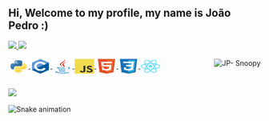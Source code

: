 ## Hi, Welcome to my profile, my name is João Pedro :)
<div>
  <a href="https://github.com/jpcadev">
  <img height = "180em" src = "https://github-readme-stats.vercel.app/api?username=jpcadev&show_icons=true&theme=nightowl&include_all_commits=true&count_private=true"/>
  <img height = "180em" src = "https://github-readme-stats.vercel.app/api/top-langs/?username=jpcadev&layout=compact&langs_count=4&theme=gruvbox"/>
</div>
<div style="display: inline_block"><br>
  <img align = "center" alt = "JP-Python" height= "30" width = "40" src = "https://raw.githubusercontent.com/devicons/devicon/master/icons/python/python-original.svg">
  <img align = "center" alt = "JP-C" height = "30" width = "40" src = "https://raw.githubusercontent.com/devicons/devicon/master/icons/c/c-original.svg">
  <img align = "center" alt = "JP-Java" height = "30" width = "40" src = "https://raw.githubusercontent.com/devicons/devicon/master/icons/java/java-original.svg">
  <img align = "center" alt = "JP-JavaScript" height = "30" width = "40" src = "https://raw.githubusercontent.com/devicons/devicon/master/icons/javascript/javascript-original.svg">
  <img align = "center" alt = "JP-HTML" height= "30" width = "40" src = "https://raw.githubusercontent.com/devicons/devicon/master/icons/html5/html5-original.svg">
  <img align = "center" alt = "JP-CSS" height= "30" width = "40" src = "https://raw.githubusercontent.com/devicons/devicon/master/icons/css3/css3-original.svg">
  <img align = "center" alt = "JP-React" height= "30" width = "40" src = "https://raw.githubusercontent.com/devicons/devicon/master/icons/react/react-original.svg">
  <img align = "right" alt = "JP- Snoopy" src = "https://s6.gifyu.com/images/snoopy.gif">
</div>
  
  ##
  
<div> 
  <a href = "https://www.linkedin.com/in/jpcadev/" target ="_blank"><img src="https://img.shields.io/badge/-LinkedIn-%230077B5?style=for-the-badge&logo=linkedin&logoColor=white" target="_blank"></a> 
 
  ![Snake animation](https://github.com/jpcadev/jpcadev/blob/output/github-contribution-grid-snake.svg)
 
</div>
